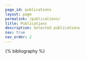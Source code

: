 ```yaml
---
page_id: publications
layout: page
permalink: /publications/
title: Publications
description: Selected publications
nav: true
nav_order: 2
---
```


<!-- _pages/publications.md -->
<div class="publications">

{% bibliography %}

</div>
